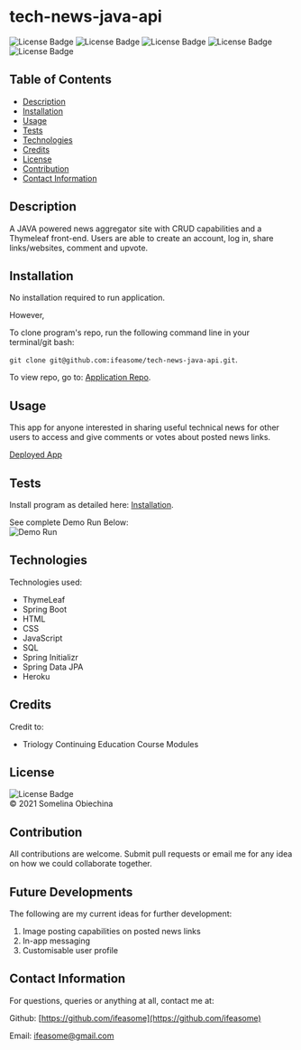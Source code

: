 # tech-news-java-api
![License Badge](https://img.shields.io/badge/license-MIT-blue.svg) 
![License Badge](https://img.shields.io/badge/JAVA-85%20%25-purple)
![License Badge](https://img.shields.io/badge/HTML-5%20%25-yellow)
![License Badge](https://img.shields.io/badge/JavaScript-5%20%25-green)
![License Badge](https://img.shields.io/badge/CSS-5%20%25-brightgreen)


## Table of Contents 
* [Description](#Descritpion)
* [Installation](#Installation)
* [Usage](#Usage)
* [Tests](#Tests)
* [Technologies](#Technologies)
* [Credits](#Credits)
* [License](#License)
* [Contribution](#Contribution)
* [Contact Information](#ContactInfo)

## Description
 A JAVA powered news aggregator site with CRUD capabilities and a Thymeleaf front-end. Users are able to create an account, log in, share links/websites, comment and upvote. 


## Installation 
No installation required to run application. 

However, 

To clone program's repo, run the following command line in your terminal/git bash: 


`git clone git@github.com:ifeasome/tech-news-java-api.git`. 

To view repo, go to: [Application Repo](https://github.com/ifeasome/tech-news-java-api).

## Usage 
This app for anyone interested in sharing useful technical news for other users to access and give comments or votes about posted news links.

[Deployed App](https://cc-java-api-13.herokuapp.com/)


## Tests 
Install program as detailed here: [Installation](#Installation). </br>

See complete Demo Run Below: </br>
![Demo Run](./JustTechNews.gif)</br>


## Technologies
Technologies used: 
* ThymeLeaf
* Spring Boot 
* HTML 
* CSS
* JavaScript
* SQL
* Spring Initializr
* Spring Data JPA
* Heroku


## Credits 
Credit to: </br>
* Triology Continuing Education Course Modules

## License
![License Badge](https://img.shields.io/badge/license-MIT-blue.svg) 
</br>
© 2021 Somelina Obiechina

## Contribution
All contributions are welcome. Submit pull requests or email me for any idea on how we could collaborate together. 

## Future Developments 
The following are my current ideas for further development: 
1. Image posting capabilities on posted news links 
2. In-app messaging 
3. Customisable user profile


## Contact Information 
For questions, queries or anything at all, contact me at: 

Github: [https://github.com/ifeasome](https://github.com/ifeasome) 

Email: [ifeasome@gmail.com](ifeasome@gmail.com)


